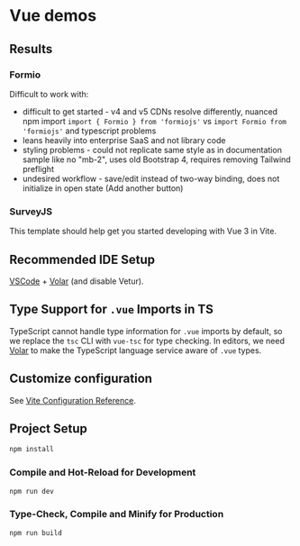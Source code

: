 # Vue demos

## Results

### Formio
Difficult to work with:
* difficult to get started - v4 and v5 CDNs resolve differently, nuanced npm import `import { Formio } from 'formiojs'` vs `import Formio from 'formiojs'` and typescript problems
* leans heavily into enterprise SaaS and not library code
* styling problems - could not replicate same style as in documentation sample like no "mb-2", uses old Bootstrap 4, requires removing Tailwind preflight
* undesired workflow - save/edit instead of two-way binding, does not initialize in open state (Add another button)


### SurveyJS


This template should help get you started developing with Vue 3 in Vite.

## Recommended IDE Setup

[VSCode](https://code.visualstudio.com/) + [Volar](https://marketplace.visualstudio.com/items?itemName=Vue.volar) (and disable Vetur).

## Type Support for `.vue` Imports in TS

TypeScript cannot handle type information for `.vue` imports by default, so we replace the `tsc` CLI with `vue-tsc` for type checking. In editors, we need [Volar](https://marketplace.visualstudio.com/items?itemName=Vue.volar) to make the TypeScript language service aware of `.vue` types.

## Customize configuration

See [Vite Configuration Reference](https://vite.dev/config/).

## Project Setup

```sh
npm install
```

### Compile and Hot-Reload for Development

```sh
npm run dev
```

### Type-Check, Compile and Minify for Production

```sh
npm run build
```
